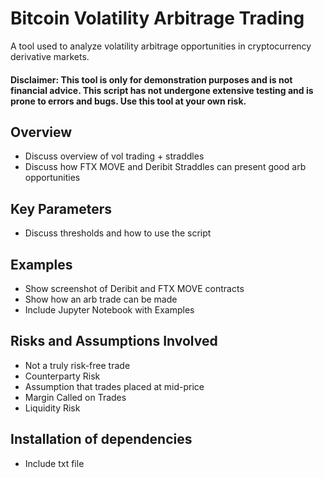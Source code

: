 # Bitcoin Volatility Arbitrage Trading 
A tool used to analyze volatility arbitrage opportunities in cryptocurrency derivative markets. 

#### Disclaimer: This tool is only for demonstration purposes and is not financial advice. This script has not undergone extensive testing and is prone to errors and bugs. Use this tool at your own risk. 

## Overview
- Discuss overview of vol trading + straddles
- Discuss how FTX MOVE and Deribit Straddles can present good arb opportunities

## Key Parameters
- Discuss thresholds and how to use the script

## Examples 
- Show screenshot of Deribit and FTX MOVE contracts
- Show how an arb trade can be made
- Include Jupyter Notebook with Examples  

## Risks and Assumptions Involved
- Not a truly risk-free trade
- Counterparty Risk
- Assumption that trades placed at mid-price
- Margin Called on Trades
- Liquidity Risk 

## Installation of dependencies
- Include txt file
